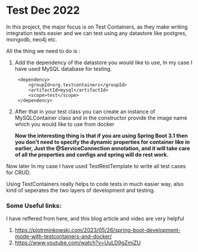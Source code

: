 # Test Dec 2022
In this project, the major focus is on Test Containers, as they make writing 
integration tests easier and we can test using any datastore like postgres, mongodb, neo4j etc.

All the thing we need to do is :
1. Add the dependency of the datastore you would like to use, In my case I have used
   MySQL database for testing.

        <dependency>
            <groupId>org.testcontainers</groupId>
            <artifactId>mysql</artifactId>
            <scope>test</scope>
        </dependency>
    
    
2. After that in your test class you can create an instance of MySQLContainer class and in
   the constructor provide the image name which you would like to use from docker
   
    **Now the interesting thing is that if you are using Spring Boot 3.1 then you don't need to specify 
 the dynamic properties for container like in earlier, Just the @ServiceConnection annotation, and it will take care 
 of all the properties and configs and spring will do rest work.**

Now later In my case I have used TestRestTemplate to write all test cases for CRUD.

Using TestContainers really helps to code tests in much easier way, also kind of seperates the two layers of development
and testing.


### Some Useful links:
I have reffered from here, and this blog article and video are very helpful
1. https://piotrminkowski.com/2023/05/26/spring-boot-development-mode-with-testcontainers-and-docker/
2. https://www.youtube.com/watch?v=UuLD9gZmiZU